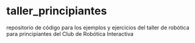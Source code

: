 # taller_principiantes
repositorio de código para los ejemplos y ejercicios del taller de robótica para principiantes del Club de Robótica Interactiva
